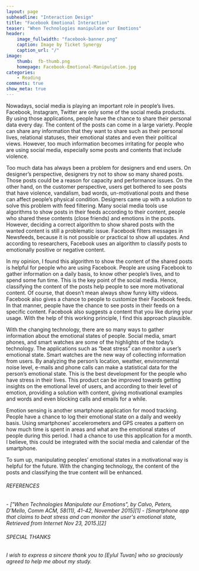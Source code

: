 ```yaml
---
layout: page
subheadline: "Interaction Design"
title: "Facebook Emotional Interaction"
teaser: "When Technologies manipulate our Emotions"
header:
    image_fullwidth: "facebook-banner.png"
    caption: Image by Ticket Synergy
    caption_url: "/"
image:
    thumb:  fb-thumb.png
    homepage: Facebook-Emotional-Manipulation.jpg
categories:
    - Reading
comments: true
show_meta: true
---
```


Nowadays, social media is playing an important role in people’s lives. Facebook, Instagram, Twitter are only some of the social media products. By using those applications, people have the chance to share their personal data every day. The content of the posts can come in a large variety. People can share any information that they want to share such as their personal lives, relational statuses, their emotional states and even their political views. However, too much information becomes irritating for people who are using social media, especially some posts and contents that include violence.

Too much data has always been a problem for designers and end users. On designer’s perspective, designers try not to show so many shared posts. Those posts could be a reason for capacity and performance issues. On the other hand, on the customer perspective, users get bothered to see posts that have violence, vandalism, bad words, un-motivational posts and these can affect people’s physical condition. Designers came up with a solution to solve this problem with feed filtering. Many social media tools use algorithms to show posts in their feeds according to their content, people who shared these contents (close friends) and emotions in the posts. However, deciding a correct algorithm to show shared posts with the wanted content is still a problematic issue. Facebook filters messages in Newsfeeds, because it is not possible or practical to show all updates. And according to researchers, Facebook uses an algorithm to classify posts to emotionally positive or negative content.

In my opinion, I found this algorithm to show the content of the shared posts is helpful for people who are using Facebook. People are using Facebook to gather information on a daily basis, to know other people’s lives, and to spend some fun time. This is the key point of the social media. Hence, classifying the content of the posts help people to see more motivational content. Of course, that doesn’t mean always show funny kitty videos. Facebook also gives a chance to people to customize their Facebook feeds. In that manner, people have the chance to see posts in their feeds on a specific content. Facebook also suggests a content that you like during your usage. With the help of this working principle, I find this approach plausible.

With the changing technology, there are so many ways to gather information about the emotional states of people. Social media, smart phones, and smart watches are some of the highlights of the today’s technology. The applications such as “beat stress” can monitor a user’s emotional state. Smart watches are the new way of collecting information from users. By analyzing the person’s location, weather, environmental noise level, e-mails and phone calls can make a statistical data for the person’s emotional state. This is the best development for the people who have stress in their lives. This product can be improved towards getting insights on the emotional level of users, and according to their level of emotion, providing a solution with content, giving motivational examples and words and even blocking calls and emails for a while.

Emotion sensing is another smartphone application for mood tracking. People have a chance to log their emotional state on a daily and weekly basis. Using smartphones’ accelerometers and GPS creates a pattern on how much time is spent in areas and what are the emotional states of people during this period. I had a chance to use this application for a month. I believe, this could be integrated with the social media and calendar of the smartphone.

To sum up, manipulating peoples’ emotional states in a motivational way is helpful for the future. With the changing technology, the content of the posts and classifying the true content will be enhanced.


<h6><em>REFERENCES</em></h6>
- <cite>["When Technologies Manipulate our Emotions", by Calvo, Peters, D’Mello, Comm ACM, 58(11), 41-42, November 2015][1]</cite>
- <cite>[Smartphone app that claims to beat stress and can monitor the user's emotional state, Retrieved from Internet Nov 23, 2015.][2]</cite>
<h6><em>SPECIAL THANKS</em></h6>
<em>I wish to express a sincere thank you to <cite>[Eylul Tuvan]</cite> who so graciously agreed to help me about my study.</em>

[1]:https://www.google.com/url?sa=t&rct=j&q=&esrc=s&source=web&cd=1&cad=rja&uact=8&ved=0ahUKEwiL983Qx93JAhWi93IKHUqlDSkQFggcMAA&url=http%3A%2F%2Fcacm.acm.org%2Fmagazines%2F2015%2F11%2F193334-when-technologies-manipulate-our-emotions%2Ffulltext&usg=AFQjCNGQbG8FdyPfxa85OD64wrR67zqlUQ&sig2=77abj4Ms9L6dWNE55XlGfw
[2]:http://www.dailymail.co.uk/news/article-2299179/Smartphone-app-claims-beat-stress-monitor-users-emotional-state.html
